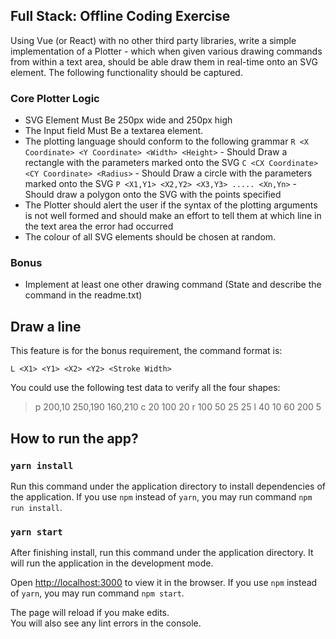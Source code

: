 ## Full Stack: Offline Coding Exercise

Using Vue (or React) with no other third party libraries, write a simple implementation of a Plotter - which when given various drawing commands from within a text area, should be able draw them in real-time onto an SVG element.
The following functionality should be captured.

### Core Plotter Logic

-   SVG Element Must Be 250px wide and 250px high
-   The Input field Must Be a textarea element.
-   The plotting language should conform to the following grammar `R <X Coordinate> <Y Coordinate> <Width> <Height>` - Should Draw a rectangle with the parameters marked onto the SVG `C <CX Coordinate> <CY Coordinate> <Radius>` - Should Draw a circle with the parameters marked onto the SVG `P <X1,Y1> <X2,Y2> <X3,Y3> ..... <Xn,Yn>` - Should draw a polygon onto the SVG with the points specified
-   The Plotter should alert the user if the syntax of the plotting arguments is not well formed and should make an effort to tell them at which line in the text area the error had occurred
-   The colour of all SVG elements should be chosen at random.

### Bonus

-   Implement at least one other drawing command (State and describe the command in the readme.txt)

## Draw a line

This feature is for the bonus requirement, the command format is:

`L <X1> <Y1> <X2> <Y2> <Stroke Width>`

You could use the following test data to verify all the four shapes:

> p 200,10 250,190 160,210
> c 20 100 20
> r 100 50 25 25
> l 40 10 60 200 5

## How to run the app?

### `yarn install`

Run this command under the application directory to install dependencies of the application.
If you use `npm` instead of `yarn`, you may run command `npm run install`.

### `yarn start`

After finishing install, run this command under the application directory. It will run the application in the development mode.

Open [http://localhost:3000](http://localhost:3000) to view it in the browser.
If you use `npm` instead of `yarn`, you may run command `npm start`.

The page will reload if you make edits.<br />
You will also see any lint errors in the console.
